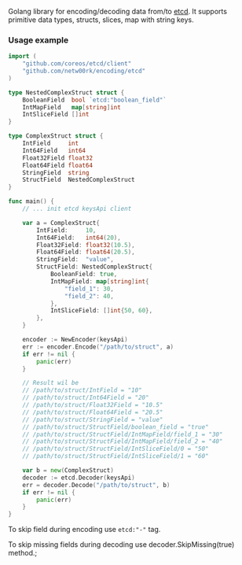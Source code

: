 
Golang library for encoding/decoding data from/to [etcd](https://github.com/coreos/etcd).
It supports primitive data types, structs, slices, map with string keys.

### Usage example

```go
import (
    "github.com/coreos/etcd/client"
    "github.com/netw00rk/encoding/etcd"
)

type NestedComplexStruct struct {
	BooleanField  bool `etcd:"boolean_field"`
	IntMapField   map[string]int
	IntSliceField []int
}

type ComplexStruct struct {
	IntField     int
	Int64Field   int64
	Float32Field float32
	Float64Field float64
	StringField  string
	StructField  NestedComplexStruct
}

func main() {
    // ... init etcd keysApi client

    var a = ComplexStruct{
	    IntField:     10,
        Int64Field:   int64(20),
		Float32Field: float32(10.5),
		Float64Field: float64(20.5),
		StringField:  "value",
		StructField: NestedComplexStruct{
			BooleanField: true,
			IntMapField: map[string]int{
				"field_1": 30,
				"field_2": 40,
			},
			IntSliceField: []int{50, 60},
		},
	}

	encoder := NewEncoder(keysApi)
	err := encoder.Encode("/path/to/struct", a)
    if err != nil {
        panic(err)
    }

    // Result wil be
    // /path/to/struct/IntField = "10"
    // /path/to/struct/Int64Field = "20"
    // /path/to/struct/Float32Field = "10.5"
    // /path/to/struct/Float64Field = "20.5"
    // /path/to/struct/StringField = "value"
    // /path/to/struct/StructField/boolean_field = "true"
    // /path/to/struct/StructField/IntMapField/field_1 = "30"
    // /path/to/struct/StructField/IntMapField/field_2 = "40"
    // /path/to/struct/StructField/IntSliceField/0 = "50"
    // /path/to/struct/StructField/IntSliceField/1 = "60"

    var b = new(ComplexStruct)
    decoder := etcd.Decoder(keysApi)
    err = decoder.Decode("/path/to/struct", b)
    if err != nil {
        panic(err)
    }
}
```

To skip field during encoding use `etcd:"-"` tag.

To skip missing fields during decoding use decoder.SkipMissing(true) method.;
